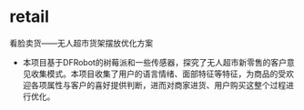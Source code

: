 # retail
看脸卖货——无人超市货架摆放优化方案

* 本项目基于DFRobot的树莓派和一些传感器，探究了无人超市新零售的客户意见收集模式。本项目收集了用户的语言情绪、面部特征等特征，为商品的受欢迎各项属性与客户的喜好提供判断，进而对商家进货、用户购买这整个过程进行优化。

